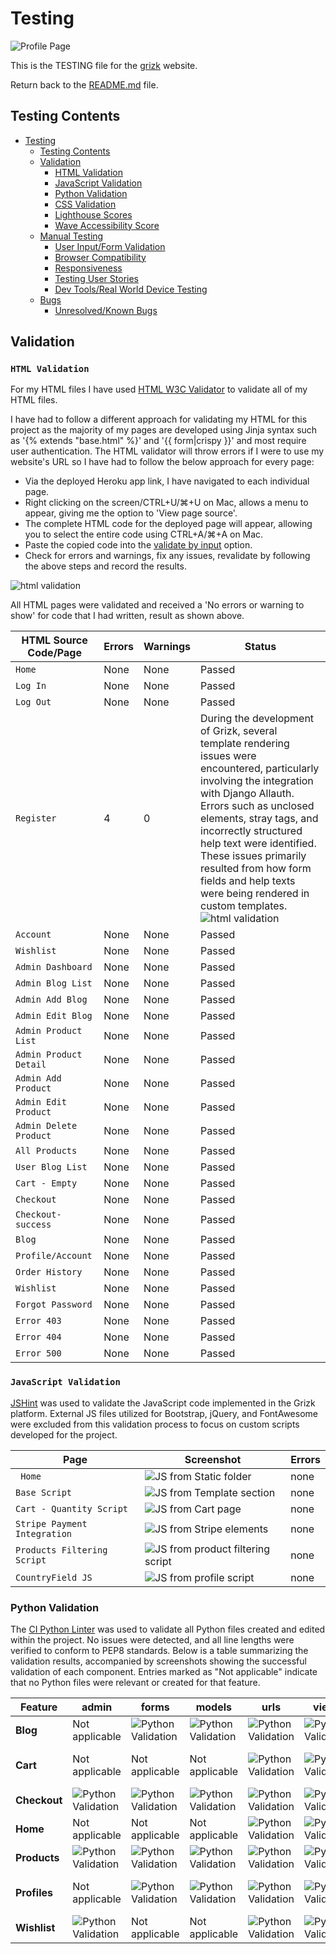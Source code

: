 # Testing

![Profile Page](./documentation/responsiveness/intro_screen.PNG)


This is the TESTING file for the [grizk](https://ecommerce-grizk-2f04b3042fc5.herokuapp.com/) website.

Return back to the [README.md](README.md) file.

## Testing Contents  
  
- [Testing](#testing)
  - [Testing Contents](#testing-contents)
  - [Validation](#validation)
    - [HTML Validation](#html-validation)
    - [JavaScript Validation](#javascript-validation)
    - [Python Validation](#python-validation)
    - [CSS Validation](#css-validation)
    - [Lighthouse Scores](#lighthouse-scores)
    - [Wave Accessibility Score](#wave-accessibility-score)
  - [Manual Testing](#manual-testing)
    - [User Input/Form Validation](#user-inputform-validation)
    - [Browser Compatibility](#browser-compatibility)
    - [Responsiveness](#responsiveness)
    - [Testing User Stories](#testing-user-stories)
    - [Dev Tools/Real World Device Testing](#dev-toolsreal-world-device-testing)
  - [Bugs](#bugs)
    - [Unresolved/Known Bugs](#unresolvedknown-bugs)

## Validation

### `HTML Validation`

For my HTML files I have used [HTML W3C Validator](https://validator.w3.org) to validate all of my HTML files.

I have had to follow a different approach for validating my HTML for this project as the majority of my pages are developed using Jinja syntax such as '{% extends "base.html" %}' and '{{ form|crispy }}' and most require user authentication. The HTML validator will throw errors if I were to use my website's URL so I have had to follow the below approach for every page:

- Via the deployed Heroku app link, I have navigated to each individual page.
- Right clicking on the screen/CTRL+U/⌘+U on Mac, allows a menu to appear, giving me the option to 'View page source'.
- The complete HTML code for the deployed page will appear, allowing you to select the entire code using CTRL+A/⌘+A on Mac.
- Paste the copied code into the [validate by input](https://validator.w3.org/#validate_by_input) option.
- Check for errors and warnings, fix any issues, revalidate by following the above steps and record the results.

![html validation](./documentation/testing/validation/html/home.PNG) 

All HTML pages were validated and received a 'No errors or warning to show' for code that I had written, result as shown above.

| HTML Source Code/Page | Errors | Warnings | Status |
| ---- | ------ | -------- | -------- |
| `Home` | None | None | Passed |
|`Log In` | None | None | Passed |
| `Log Out` | None | None | Passed |
| `Register` | 4 | 0 | During the development of Grizk, several template rendering issues were encountered, particularly involving the integration with Django Allauth. Errors such as unclosed <span> elements, stray tags, and incorrectly structured help text were identified. These issues primarily resulted from how form fields and help texts were being rendered in custom templates. ![html validation](./documentation/testing/validation/html/register_error.PNG)  | 
| `Account` | None | None | Passed | 
| `Wishlist` | None | None | Passed |
| `Admin Dashboard` | None | None | Passed | 
| `Admin Blog List` | None | None | Passed |
| `Admin Add Blog` | None | None | Passed | 
| `Admin Edit Blog` | None | None | Passed |
| `Admin Product List` | None | None | Passed |
| `Admin Product Detail` | None | None | Passed |
| `Admin Add Product` | None | None | Passed |
| `Admin Edit Product` | None | None | Passed |
| `Admin Delete Product` | None | None | Passed |
| `All Products` | None | None | Passed |
| `User Blog List` |None | None | Passed |
| `Cart - Empty` | None | None | Passed | 
| `Checkout` | None | None | Passed |
| `Checkout-success` | None | None | Passed |
| `Blog` | None | None | Passed |
| `Profile/Account` | None | None | Passed |
| `Order History` | None | None | Passed |
| `Wishlist` | None | None | Passed |
| `Forgot Password` | None | None | Passed |
| `Error 403` | None | None | Passed |
| `Error 404` | None | None | Passed |
| `Error 500` | None | None | Passed |


### `JavaScript Validation`

[JSHint](https://jshint.com/) was used to validate the JavaScript code implemented in the Grizk platform. External JS files utilized for Bootstrap, jQuery, and FontAwesome were excluded from this validation process to focus on custom scripts developed for the project.

| Page | Screenshot | Errors | 
| ---- | ---------- | ------ | 
|` Home`  | ![JS from Static folder](./documentation/testing/validation/js/base_js.PNG) | none | 
| `Base Script` | ![JS from Template section](./documentation/testing/validation/js/base_script.PNG) | none | 
| `Cart - Quantity Script` | ![JS from Cart page](./documentation/testing/validation/js/cart_script.PNG) | none | 
| `Stripe Payment Integration` | ![JS from Stripe elements](./documentation/testing/validation/js/checkout_js.PNG) | none | 
| `Products Filtering Script` | ![JS from product filtering script](./documentation/testing/validation/js/product_script.PNG) | none | 
| `CountryField JS` | ![JS from profile script](./documentation/testing/validation/js/profile_js.PNG) | none | 


### Python Validation

The [CI Python Linter](https://pep8ci.herokuapp.com/#) was used to validate all Python files created and edited within the project. No issues were detected, and all line lengths were verified to conform to PEP8 standards. Below is a table summarizing the validation results, accompanied by screenshots showing the successful validation of each component. Entries marked as "Not applicable" indicate that no Python files were relevant or created for that feature.

| Feature   | admin  | forms  | models  | urls  | views  | App  |
|-----------|--------|--------|---------|-------|--------|---------|
| **Blog**      | Not applicable | ![Python Validation](./documentation/testing/validation/python/blog_form.PNG) | ![Python Validation](./documentation/testing/validation/python/blog_model.PNG) | ![Python Validation](./documentation/testing/validation/python/blog_url.PNG) | ![Python Validation](./documentation/testing/validation/python/blog_views.PNG) | ![Python Validation](./documentation/testing/validation/python/blog_app.PNG) |
| **Cart**      | Not applicable | Not applicable | Not applicable | ![Python Validation](./documentation/testing/validation/python/cart_url.PNG) | ![Python Validation](./documentation/testing/validation/python/cart_views.PNG) | Context ![Python Validation](./documentation/testing/validation/python/cart_contexts.PNG) |
| **Checkout**  | ![Python Validation](./documentation/testing/validation/python/checkout_admin.PNG) | ![Python Validation](./documentation/testing/validation/python/checkout_forms.PNG) | ![Python Validation](./documentation/testing/validation/python/checkout_model.PNG) | ![Python Validation](./documentation/testing/validation/python/checkout_url.PNG) | ![Python Validation](./documentation/testing/validation/python/checkout_views.PNG) | ![Python Validation](./documentation/testing/validation/python/checkout_app.PNG) |
| **Home**      | Not applicable | Not applicable | Not applicable | ![Python Validation](./documentation/testing/validation/python/home_url.PNG) | ![Python Validation](./documentation/testing/validation/python/home_view.PNG) | ![Python Validation](./documentation/testing/validation/python/home_app.PNG) |
| **Products**  | ![Python Validation](./documentation/testing/validation/python/product_admin.PNG) | ![Python Validation](./documentation/testing/validation/python/product_form.PNG) | ![Python Validation](./documentation/testing/validation/python/profile_model.PNG) | ![Python Validation](./documentation/testing/validation/python/blog_url.PNG) | ![Python Validation](./documentation/testing/validation/python/product_view.PNG) | ![Python Validation](./documentation/testing/validation/python/profile_app.PNG) |
| **Profiles**  | Not applicable | ![Python Validation](./documentation/testing/validation/python/profile_form.PNG) | ![Python Validation](./documentation/testing/validation/python/profile_model.PNG) | ![Python Validation](./documentation/testing/validation/python/profile_url.PNG) | ![Python Validation](./documentation/testing/validation/python/profile_view.PNG) | App ![Python Validation](./documentation/testing/validation/python/profile_app.PNG) |
| **Wishlist**  | ![Python Validation](./documentation/testing/validation/python/wishlist_admin.PNG) | Not applicable | Not applicable | ![Python Validation](./documentation/testing/validation/python/wishlist_url.PNG) | ![Python Validation](./documentation/testing/validation/python/wishlist_views.PNG) | ![Python Validation](./documentation/testing/validation/python/wishlist_app.PNG) |


